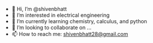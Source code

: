 - 👋 Hi, I’m @shivenbhatt
- 👀 I’m interested in electrical engineering
- 🌱 I’m currently learning chemistry, calculus, and python
- 💞️ I’m looking to collaborate on ...
- 📫 How to reach me: shivenbhatt28@gmail.com

<!---
shivenbhatt/shivenbhatt is a ✨ special ✨ repository because its `README.md` (this file) appears on your GitHub profile.
You can click the Preview link to take a look at your changes.
--->
